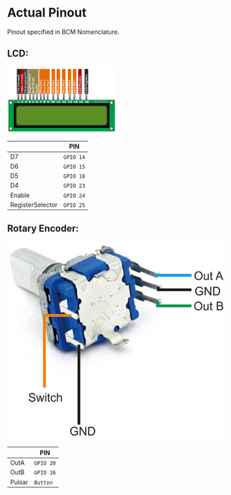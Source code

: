 # Actual Pinout
Pinout specified in BCM Nomenclature.

## LCD:
<img src="./lcd_schem.png" alt="LCD" width="50%"/>

|                |PIN                            |
|----------------|-------------------------------|
|D7								|`GPIO 14`            |
|D6								|`GPIO 15`            |
|D5								|`GPIO 18`|
|D4								|`GPIO 23`|
|Enable								|`GPIO 24`|
|RegisterSelector								|`GPIO 25`|




## Rotary Encoder:
![Rotary](./rotary_schem.png)

|                |PIN                            |
|----------------|-------------------------------|
|OutA								|`GPIO 20`|
|OutB								|`GPIO 16`|
|Pulsar								|`Button`|
